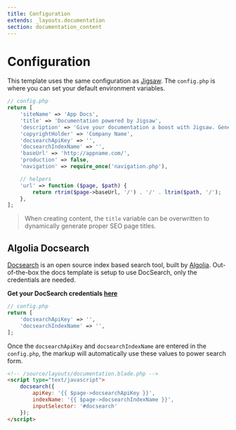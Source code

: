 ```yaml
---
title: Configuration
extends: _layouts.documentation
section: documentation_content
---
```



# Configuration

This template uses the same configuration as [Jigsaw](https://jigsaw.tighten.co/docs/site-variables/). The `config.php` is where you can set your default environment variables.

```php
// config.php
return [
    'siteName' => 'App Docs',
    'title' => 'Documentation powered by Jigsaw',
    'description' => 'Give your documentation a boost with Jigsaw. Generate elegant, static, docs quickly and easily.',
    'copyrightHolder' => 'Company Name',
    'docsearchApiKey' => '',
    'docsearchIndexName' => '',
    'baseUrl' => 'http://appname.com/',
    'production' => false,
    'navigation' => require_once('navigation.php'),

    // helpers
    'url' => function ($page, $path) {
        return rtrim($page->baseUrl, '/') . '/' . ltrim($path, '/');
    },
];
```
> When creating content, the `title` variable can be overwritten to dynamically generate proper SEO page titles.

## Algolia Docsearch

[Docsearch](https://community.algolia.com/docsearch/) is an open source index based search tool, built by [Algolia](https://www.algolia.com). Out-of-the-box the docs template is setup to use DocSearch, only the credentials are needed.

**Get your DocSearch credentials [here](https://community.algolia.com/docsearch/#join-docsearch-program)**

```php
// config.php
return [
    'docsearchApiKey' => '',
    'docsearchIndexName' => '',
];
```

Once the `docsearchApiKey` and `docsearchIndexName` are entered in the `config.php`, the markup will automatically use these values to power search form.

```html
<!-- /source/layouts/documentation.blade.php -->
<script type="text/javascript">
    docsearch({
        apiKey: '{{ $page->docsearchApiKey }}',
        indexName: '{{ $page->docsearchIndexName }}',
        inputSelector: '#docsearch'
    });
</script>
```

